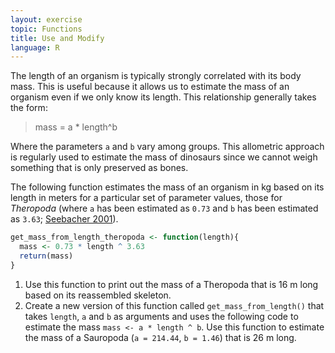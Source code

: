 ```yaml
---
layout: exercise
topic: Functions
title: Use and Modify
language: R
---
```


The length of an organism is typically strongly correlated with its body
mass. This is useful because it allows us to estimate the mass of an organism
even if we only know its length. This relationship generally takes the form:

> mass = a * length^b

Where the parameters `a` and `b` vary among groups. This allometric approach is
regularly used to estimate the mass of dinosaurs since we cannot weigh something
that is only preserved as bones.

The following function estimates the mass of an organism in kg based on its
length in meters for a particular set of parameter values, those for *Theropoda*
(where `a` has been estimated as `0.73` and `b` has been estimated as `3.63`;
[Seebacher 2001](http://www.jstor.org/stable/4524171)).

```r
get_mass_from_length_theropoda <- function(length){
  mass <- 0.73 * length ^ 3.63
  return(mass)
}
```

1. Use this function to print out the mass of a Theropoda that is 16 m long based on its reassembled skeleton.
2. Create a new version of this function called `get_mass_from_length()` that takes `length`, `a` and `b` as arguments and uses the following code to estimate the mass `mass <- a * length ^ b`.
Use this function to estimate the mass of a Sauropoda (`a = 214.44`, `b = 1.46`) that is 26 m long.
